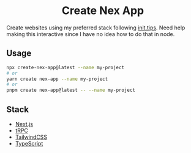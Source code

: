 <h1 align="center">Create Nex App</h1>

Create websites using my preferred stack following [init.tips](https://init.tips). Need help making this interactive since I have no idea how to do that in node.

## Usage

```bash
npx create-nex-app@latest --name my-project
# or
yarn create nex-app --name my-project
# or
pnpm create nex-app@latest -- --name my-project
```

## Stack

- [Next.js](https://nextjs.org)
- [tRPC](https://trpc.io)
- [TailwindCSS](https://tailwindcss.com)
- [TypeScript](https://typescriptlang.org)
